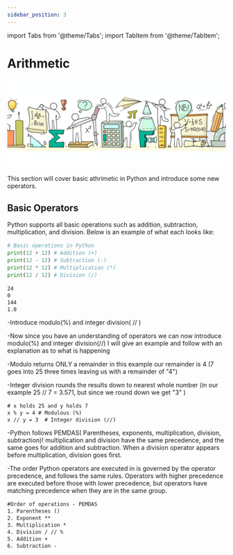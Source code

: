 ```yaml
---
sidebar_position: 3
---
```

import Tabs from '@theme/Tabs';
import TabItem from '@theme/TabItem';

# Arithmetic

![Math](/img/math.jpeg)

This section will cover basic athrimetic in Python and introduce some new operators. 

## Basic Operators

Python supports all basic operations such as addition, subtraction, multiplication, and division. Below is an example of what each looks like: 

<Tabs>
<TabItem value="Code" label="Code" default>

```python
# Basic operations in Python
print(12 + 12) # Addition (+)
print(12 - 12) # Subtraction (-)
print(12 * 12) # Multiplication (*)
print(12 / 12) # Division (/)
```

</TabItem>

<TabItem value="Output" label="Output">

```
24
0
144
1.0
```

</TabItem>
</Tabs>

-Introduce modulo(%) and integer division( // ) 

-Now since you have an understanding of operators we can now introduce modulo(%) and integer division(//) I will give an example and follow with an explanation as to what is happening

-Modulo returns ONLY a remainder in this example our remainder is 4 (7 goes into 25 three times leaving us with a remainder of "4")

-Integer division  rounds the results down to nearest whole number (in our example 25 // 7 = 3.571, but since we round down we get "3" )

```
# x holds 25 and y holds 7
x % y = 4 # Modulous (%)
x // y = 3  # Integer division (//)
```
-Python follows PEMDAS( Parentheses, exponents, multiplication, division, subtraction)! multiplication and division have the same precedence, and the same goes for addition and subtraction. When a division operator appears before multiplication, division goes first.

-The order Python operators are executed in is governed by the operator precedence, and follows the same rules. Operators with higher precedence are executed before those with lower precedence, but operators have matching precedence when they are in the same group.

```
#Order of operations - PEMDAS
1. Parentheses ()
2. Exponent **
3. Multiplication *
4. Division / // %
5. Addition +
6. Subtraction - 
```
